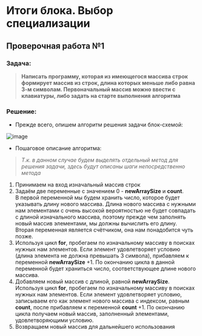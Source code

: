 # Итоги блока. Выбор специализации
## Проверочная работа №1

### Задача:

>**Написать программу, которая из имеющегося массива строк формирует массив
из строк, длина которых меньше либо равна 3-м символам. Первоначальный массив можно ввести с клавиатуры, либо задать на старте выполнения алгоритма**

### Решение:
- Прежде всего, опишем алгоритм решения задачи блок-схемой:

![image](https://ibb.co/pdXvQdp)

- Пошаговое описание алгоритма:
>*Т.к. в данном случае будем выделять отдельный метод для решения задачи, здесь будут описаны шаги непосредственно метода*
1. Принимаем на вход изначальный массив строк
2. Задаём две переменные с значением 0 - **newArraySize** и **count**.  
В первой переменной мы будем хранить число, которое будет указывать длину нового массива. Длина нового массива с нужными нам элементами с очень высокой вероятностью не будет совпадать с длиной изначального массива, поэтому прежде чем заполнять новый массив элементами, мы должны вычислить его длину.  
Вторая переменная является счётчиком, она нам понадобится чуть позже.
3. Используя цикл **for**, пробегаем по изначальному массиву в поисках нужных нам элементов. Если элемент удовлетворяет условию (длина элемента не должна превышать 3 символа), прибавляем к переменной **newArraySize** +1. По окончанию цикла в данной переменной будет храниться число, соответствующее длине нового массива.
4. Добавляем новый массив с длиной, равной **newArraySize**. Используя цикл **for**, пробегаем по изначальному массиву в поисках нужных нам элементов. Если элемент удовлетворяет условию, записываем его как элемент нового массива с индексом, равным **count**, после прибавляем к переменной **count** +1. По окончанию цикла получаем новый массив, заполненный элементами, удовлетворяющими условию.
5. Возвращаем новый массив для дальнейшего использования


